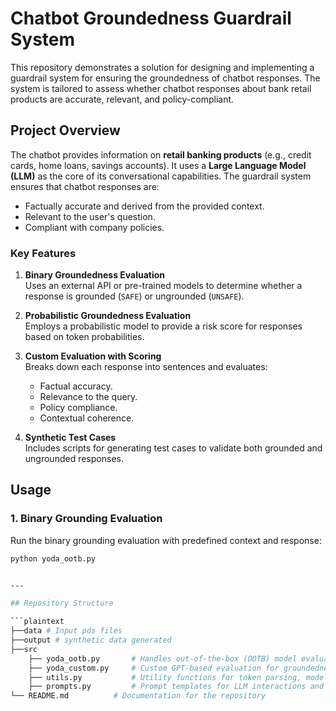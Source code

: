 # Chatbot Groundedness Guardrail System

This repository demonstrates a solution for designing and implementing a guardrail system for ensuring the groundedness of chatbot responses. The system is tailored to assess whether chatbot responses about bank retail products are accurate, relevant, and policy-compliant.  

## Project Overview

The chatbot provides information on **retail banking products** (e.g., credit cards, home loans, savings accounts). It uses a **Large Language Model (LLM)** as the core of its conversational capabilities. The guardrail system ensures that chatbot responses are:
- Factually accurate and derived from the provided context.
- Relevant to the user's question.
- Compliant with company policies.

### Key Features
1. **Binary Groundedness Evaluation**  
   Uses an external API or pre-trained models to determine whether a response is grounded (`SAFE`) or ungrounded (`UNSAFE`).

2. **Probabilistic Groundedness Evaluation**  
   Employs a probabilistic model to provide a risk score for responses based on token probabilities.

3. **Custom Evaluation with Scoring**  
   Breaks down each response into sentences and evaluates:
   - Factual accuracy.
   - Relevance to the query.
   - Policy compliance.
   - Contextual coherence.

4. **Synthetic Test Cases**  
   Includes scripts for generating test cases to validate both grounded and ungrounded responses.

## Usage

### 1. Binary Grounding Evaluation
Run the binary grounding evaluation with predefined context and response:
```bash
python yoda_ootb.py


---

## Repository Structure

```plaintext
├──data # Input pds files
├──output # synthetic data generated
├──src
    ├── yoda_ootb.py       # Handles out-of-the-box (OOTB) model evaluations using the GRANITE API
    ├── yoda_custom.py     # Custom GPT-based evaluation for groundedness
    ├── utils.py           # Utility functions for token parsing, model interactions, and file handling
    ├── prompts.py         # Prompt templates for LLM interactions and evaluations
└── README.md          # Documentation for the repository
